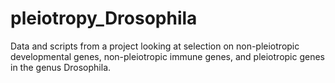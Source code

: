 # pleiotropy_Drosophila
Data and scripts from a project looking at selection on non-pleiotropic developmental genes, non-pleiotropic immune genes, and pleiotropic genes in the genus Drosophila.
